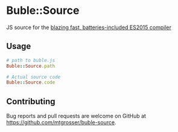 # Buble::Source

JS source for the [blazing fast, batteries-included ES2015 compiler](https://buble.surge.sh)

## Usage

```ruby
# path to buble.js
Buble::Source.path

# Actual source code
Buble::Source.code
```

## Contributing

Bug reports and pull requests are welcome on GitHub at https://github.com/mtgrosser/buble-source.
